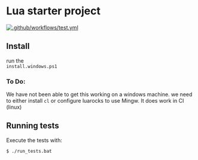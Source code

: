 # Lua starter project
[![.github/workflows/test.yml](../../actions/workflows/test.yml/badge.svg)](../../actions/workflows/test.yml)

## Install

run the   
`install.windows.ps1`
### To Do:
We have not been able to get this working on a windows machine. we need to either install `cl` or configure luarocks to use Mingw.
It does work in CI (linux)

## Running tests

Execute the tests with:

```bash
$ ./run_tests.bat
```

